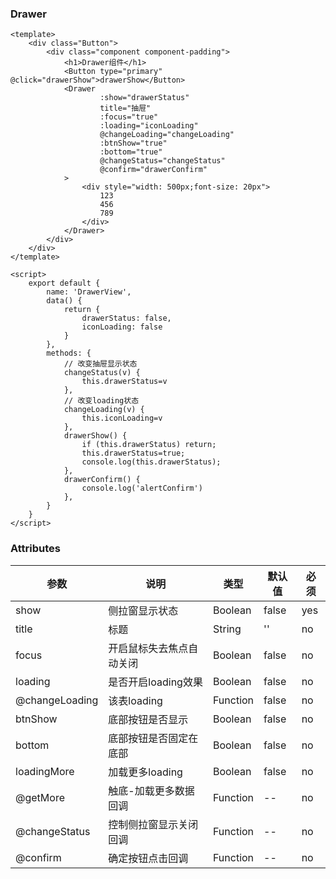 ### Drawer

<template>
    <div class="Button">
        <div class="component component-padding">
            <h1>Drawer组件</h1>
            <Button type="primary" @click="drawerShow">drawerShow</Button>
            <Drawer
                    :show="drawerStatus"
                    title="抽屉"
                    :focus="true"
                    :loading="iconLoading"
                    @changeLoading="changeLoading"
                    :btnShow="true"
                    :bottom="true"
                    @changeStatus="changeStatus"
                    @confirm="drawerConfirm"
            >
                <div style="width: 500px;font-size: 20px">
                    123
                    456
                    789
                </div>
            </Drawer>
        </div>
    </div>
</template>

<script>
    export default {
        name: 'DrawerView',
        data() {
            return {
                drawerStatus: false,
                iconLoading: false
            }
        },
        methods: {
            // 改变抽屉显示状态
            changeStatus(v) {
                this.drawerStatus=v
            },
            // 改变loading状态
            changeLoading(v) {
                this.iconLoading=v
            },
            drawerShow() {
                if (this.drawerStatus) return;
                this.drawerStatus=true;
                console.log(this.drawerStatus);
            },
            drawerConfirm() {
                console.log('alertConfirm')
            },
        }
    }
</script>

```vue
<template>
    <div class="Button">
        <div class="component component-padding">
            <h1>Drawer组件</h1>
            <Button type="primary" @click="drawerShow">drawerShow</Button>
            <Drawer
                    :show="drawerStatus"
                    title="抽屉"
                    :focus="true"
                    :loading="iconLoading"
                    @changeLoading="changeLoading"
                    :btnShow="true"
                    :bottom="true"
                    @changeStatus="changeStatus"
                    @confirm="drawerConfirm"
            >
                <div style="width: 500px;font-size: 20px">
                    123
                    456
                    789
                </div>
            </Drawer>
        </div>
    </div>
</template>

<script>
    export default {
        name: 'DrawerView',
        data() {
            return {
                drawerStatus: false,
                iconLoading: false
            }
        },
        methods: {
            // 改变抽屉显示状态
            changeStatus(v) {
                this.drawerStatus=v
            },
            // 改变loading状态
            changeLoading(v) {
                this.iconLoading=v
            },
            drawerShow() {
                if (this.drawerStatus) return;
                this.drawerStatus=true;
                console.log(this.drawerStatus);
            },
            drawerConfirm() {
                console.log('alertConfirm')
            },
        }
    }
</script>

```

### Attributes

| 参数     | 说明  | 类型    | 默认值  | 必须    |
| ------- | ---- | ------ | ------- | ------ |
| show    | 侧拉窗显示状态 | Boolean | false | yes     |
| title    | 标题 | String | '' | no     |
| focus    | 开启鼠标失去焦点自动关闭 | Boolean | false | no     |
| loading    | 是否开启loading效果 | Boolean | false | no     |
| @changeLoading    | 该表loading | Function | false | no     |
| btnShow    | 底部按钮是否显示 | Boolean | false | no     |
| bottom    | 底部按钮是否固定在底部 | Boolean | false | no     |
| loadingMore    | 加载更多loading | Boolean | false | no     |
| @getMore    | 触底-加载更多数据回调 | Function | -- | no     |
| @changeStatus    | 控制侧拉窗显示关闭回调 | Function | -- | no     |
| @confirm    | 确定按钮点击回调 | Function | -- | no     |